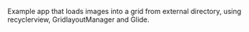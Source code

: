 Example app that loads images into a grid from external directory, using recyclerview, GridlayoutManager and Glide.

